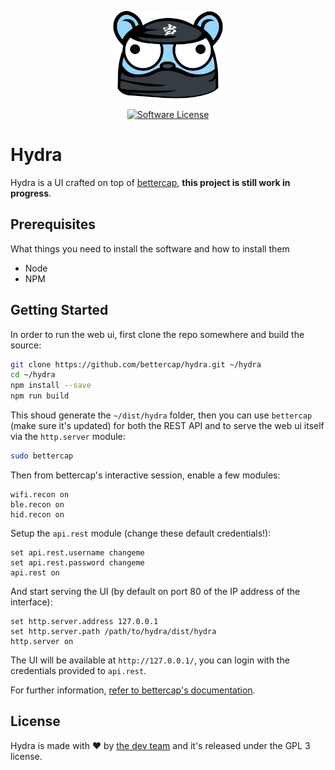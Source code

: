 <p align="center">
  <img alt="Hydra" src="https://github.com/bettercap/hydra/blob/master/src/assets/images/logo.png" height="140" />
  <p align="center">
    <a href="https://github.com/bettercap/bettercap/blob/master/LICENSE.md"><img alt="Software License" src="https://img.shields.io/badge/license-GPL3-brightgreen.svg?style=flat-square"></a>
  </p>
</p>

# Hydra

Hydra is a UI crafted on top of [bettercap](https://www.bettercap.org/), **this project is still work in progress**. 

## Prerequisites

What things you need to install the software and how to install them

- Node
- NPM

## Getting Started

In order to run the web ui, first clone the repo somewhere and build the source:

```sh
git clone https://github.com/bettercap/hydra.git ~/hydra
cd ~/hydra
npm install --save
npm run build
```

This shoud generate the `~/dist/hydra` folder, then you can use `bettercap` (make sure it's updated) for both the REST API and to serve the web ui itself via the `http.server` module:

```sh
sudo bettercap
```

Then from bettercap's interactive session, enable a few modules:

```
wifi.recon on 
ble.recon on
hid.recon on
```

Setup the `api.rest` module (change these default credentials!):

```
set api.rest.username changeme 
set api.rest.password changeme 
api.rest on
```

And start serving the UI (by default on port 80 of the IP address of the interface):

```
set http.server.address 127.0.0.1
set http.server.path /path/to/hydra/dist/hydra 
http.server on
```

The UI will be available at `http://127.0.0.1/`, you can login with the credentials provided to `api.rest`.

For further information, [refer to bettercap's documentation](https://www.bettercap.org/).

## License

Hydra is made with ♥  by [the dev team](https://github.com/bettercap/hydra/graphs/contributors) and it's released under the GPL 3 license.

